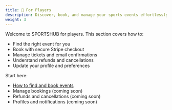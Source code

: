 ```yaml
---
title: 👟 For Players
description: Discover, book, and manage your sports events effortlessly.
weight: 3
---
```


Welcome to SPORTSHUB for players. This section covers how to:

- Find the right event for you
- Book with secure Stripe checkout
- Manage tickets and email confirmations
- Understand refunds and cancellations
- Update your profile and preferences

Start here:

- [How to find and book events](../getting-started)
- Manage bookings (coming soon)
- Refunds and cancellations (coming soon)
- Profiles and notifications (coming soon)
